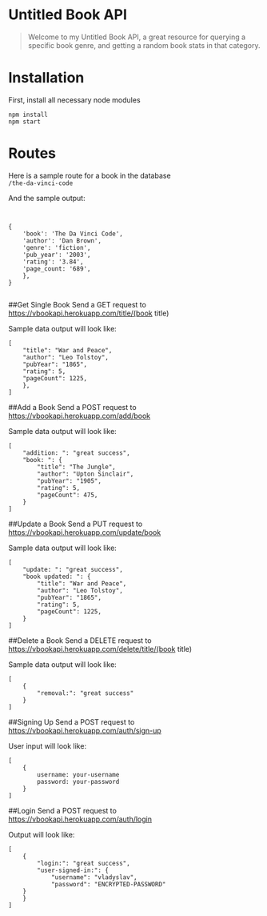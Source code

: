 # Untitled Book API

> Welcome to my Untitled Book API, a great resource for querying a specific book genre, and getting a random book stats in that category.

# Installation
First, install all necessary node modules
```
npm install
npm start
```

# Routes
Here is a sample route for a book in the database
<br>
```/the-da-vinci-code ```

And the sample output:
```


{
    'book': 'The Da Vinci Code',
    'author': 'Dan Brown',
    'genre': 'fiction',
    'pub_year': '2003',
    'rating': '3.84',
    'page_count: '689',
    },
}


```

##Get Single Book
Send a GET request to https://vbookapi.herokuapp.com/title/(book title)

Sample data output will look like:
```
[
    "title": "War and Peace",
    "author": "Leo Tolstoy",
    "pubYear": "1865",
    "rating": 5,
    "pageCount": 1225,
    },
]
```

##Add a Book
Send a POST request to https://vbookapi.herokuapp.com/add/book

Sample data output will look like:
```
[
    "addition: ": "great success",
    "book: ": {
        "title": "The Jungle",
        "author": "Upton Sinclair",
        "pubYear": "1905",
        "rating": 5,
        "pageCount": 475,
    }
]
```

##Update a Book
Send a PUT request to https://vbookapi.herokuapp.com/update/book

Sample data output will look like:

```
[
    "update: ": "great success",
    "book updated: ": {
        "title": "War and Peace",
        "author": "Leo Tolstoy",
        "pubYear": "1865",
        "rating": 5,
        "pageCount": 1225,
    }
]
```

##Delete a Book
Send a DELETE request to https://vbookapi.herokuapp.com/delete/title/(book title)

Sample data output will look like:
```
[
    {
        "removal:": "great success"
    }
]
```

##Signing Up
Send a POST request to https://vbookapi.herokuapp.com/auth/sign-up

User input will look like:
```
[
    {
        username: your-username
        password: your-password
    }
]
```

##Login
Send a POST request to https://vbookapi.herokuapp.com/auth/login

Output will look like:
```
[
    {
        "login:": "great success",
        "user-signed-in:": {
            "username": "vladyslav",
            "password": "ENCRYPTED-PASSWORD"
    }
    }
]
```